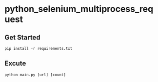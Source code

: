 # python_selenium_multiprocess_request

## Get Started
```shell script
pip install -r requirements.txt
```

## Excute
```shell script
python main.py [url] [count]
```